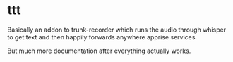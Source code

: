 # ttt
Basically an addon to trunk-recorder which runs the audio through whisper to get text and then happily forwards anywhere apprise services.

But much more documentation after everything actually works.
